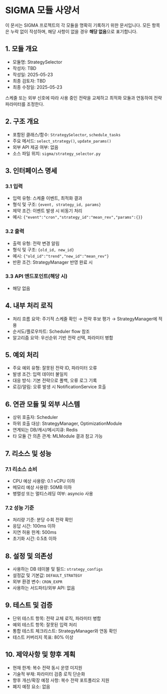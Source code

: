 # SIGMA 모듈 사양서

이 문서는 SIGMA 프로젝트의 각 모듈을 명확히 기록하기 위한 문서입니다. 모든 항목은 누락 없이 작성하며, 해당 사항이 없을 경우 **해당 없음**으로 표기합니다.

## 1. 모듈 개요
* 모듈명: StrategySelector
* 작성자: TBD
* 작성일: 2025-05-23
* 최종 검토자: TBD
* 최종 수정일: 2025-05-23

스케줄 또는 외부 신호에 따라 사용 중인 전략을 교체하고 최적화 모듈과 연동하여 전략 파라미터를 조정한다.

## 2. 구조 개요
* 포함된 클래스/함수: `StrategySelector`, `schedule_tasks`
* 주요 메서드: `select_strategy()`, `update_params()`
* 외부 API 제공 여부: 없음
* 소스 파일 위치: `sigma/strategy_selector.py`

## 3. 인터페이스 명세
### 3.1 입력
* 입력 유형: 스케줄 이벤트, 최적화 결과
* 형식 및 구조: `{event, strategy_id, params}`
* 제약 조건: 이벤트 발생 시 비동기 처리
* 예시: `{"event":"cron","strategy_id":"mean_rev","params":{}}`

### 3.2 출력
* 출력 유형: 전략 변경 알림
* 형식 및 구조: `{old_id, new_id}`
* 예시: `{"old_id":"trend","new_id":"mean_rev"}`
* 반환 조건: StrategyManager 반영 완료 시

### 3.3 API 엔드포인트(해당 시)
* 해당 없음

## 4. 내부 처리 로직
* 처리 흐름 요약: 주기적 스케줄 확인 → 전략 후보 평가 → StrategyManager에 적용
* 순서도/플로우차트: Scheduler flow 참조
* 알고리즘 요약: 우선순위 기반 전략 선택, 파라미터 병합

## 5. 예외 처리
* 주요 예외 유형: 잘못된 전략 ID, 파라미터 오류
* 발생 조건: 입력 데이터 불일치
* 대응 방식: 기본 전략으로 폴백, 오류 로그 기록
* 로깅/알림: 오류 발생 시 NotificationService 호출

## 6. 연관 모듈 및 외부 시스템
* 상위 호출자: Scheduler
* 하위 호출 대상: StrategyManager, OptimizationModule
* 연계되는 DB/캐시/메시지큐: Redis
* 타 모듈 간 의존 관계: MLModule 결과 참고 가능

## 7. 리소스 및 성능
### 7.1 리소스 소비
* CPU 예상 사용량: 0.1 vCPU 이하
* 메모리 예상 사용량: 50MB 이하
* 병렬성 또는 멀티스레딩 여부: asyncio 사용

### 7.2 성능 기준
* 처리량 기준: 분당 수회 전략 확인
* 응답 시간: 100ms 이하
* 지연 허용 한계: 500ms
* 초기화 시간: 0.5초 이하

## 8. 설정 및 의존성
* 사용하는 DB 테이블 및 필드: `strategy_configs`
* 설정값 및 기본값: `DEFAULT_STRATEGY`
* 외부 환경 변수: `CRON_EXPR`
* 사용하는 서드파티/외부 API: 없음

## 9. 테스트 및 검증
* 단위 테스트 항목: 전략 교체 로직, 파라미터 병합
* 예외 테스트 항목: 잘못된 입력 처리
* 통합 테스트 체크리스트: StrategyManager와 연동 확인
* 테스트 커버리지 목표: 80% 이상

## 10. 제약사항 및 향후 계획
* 현재 한계: 복수 전략 동시 운영 미지원
* 기술적 부채: 파라미터 검증 로직 단순화
* 향후 개선/확장 예정 사항: 복수 전략 포트폴리오 지원
* 폐지 예정 요소: 없음
